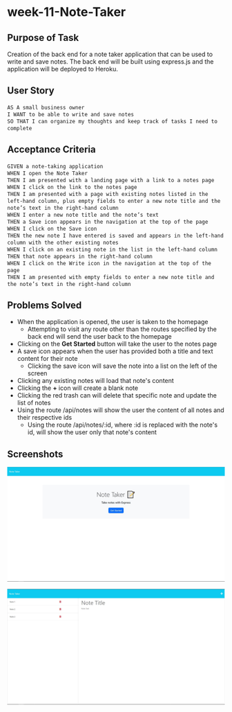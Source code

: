 # week-11-Note-Taker

## Purpose of Task

Creation of the back end for a note taker application that can be used to write and save notes. The back end will be built using express.js and the application will be deployed to Heroku.

## User Story

```
AS A small business owner
I WANT to be able to write and save notes
SO THAT I can organize my thoughts and keep track of tasks I need to complete
```


## Acceptance Criteria

```
GIVEN a note-taking application
WHEN I open the Note Taker
THEN I am presented with a landing page with a link to a notes page
WHEN I click on the link to the notes page
THEN I am presented with a page with existing notes listed in the left-hand column, plus empty fields to enter a new note title and the note’s text in the right-hand column
WHEN I enter a new note title and the note’s text
THEN a Save icon appears in the navigation at the top of the page
WHEN I click on the Save icon
THEN the new note I have entered is saved and appears in the left-hand column with the other existing notes
WHEN I click on an existing note in the list in the left-hand column
THEN that note appears in the right-hand column
WHEN I click on the Write icon in the navigation at the top of the page
THEN I am presented with empty fields to enter a new note title and the note’s text in the right-hand column
```

## Problems Solved

- When the application is opened, the user is taken to the homepage
    - Attempting to visit any route other than the routes specified by the back end will send the user back to the homepage
- Clicking on the **Get Started** button will take the user to the notes page
- A save icon appears when the user has provided both a title and text content for their note
    - Clicking the save icon will save the note into a list on the left of the screen
- Clicking any existing notes will load that note's content
- Clicking the **+** icon will create a blank note
- Clicking the red trash can will delete that specific note and update the list of notes
- Using the route /api/notes will show the user the content of all notes and their respective ids
    - Using the route /api/notes/:id, where :id is replaced with the note's id, will show the user only that note's content

## Screenshots

![Homepage Screenshot](./assets/images/screenshot-of-homepage.jpg) 

![Notes Screenshot](./assets/images/screenshot-of-notes.jpg) 